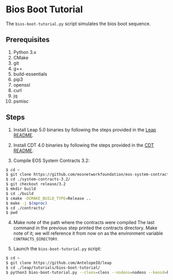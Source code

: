 # Bios Boot Tutorial

The `bios-boot-tutorial.py` script simulates the bios boot sequence.

## Prerequisites

1. Python 3.x
2. CMake
3. git
4. g++
5. build-essentials
6. pip3
7. openssl
8. curl
9. jq
10. psmisc

## Steps

1. Install Leap 5.0 binaries by following the steps provided in the [Leap README](https://github.com/AntelopeIO/leap/tree/release/5.0#software-installation).

2. Install CDT 4.0 binaries by following the steps provided in the [CDT README](https://github.com/AntelopeIO/cdt/tree/release/4.0#binary-releases).

3. Compile EOS System Contracts 3.2:

```bash
$ cd ~
$ git clone https://github.com/eosnetworkfoundation/eos-system-contracts system-contracts-3.2
$ cd ./system-contracts-3.2/
$ git checkout release/3.2
$ mkdir build
$ cd ./build
$ cmake -DCMAKE_BUILD_TYPE=Release ..
$ make -j $(nproc)
$ cd ./contracts/
$ pwd
```

4. Make note of the path where the contracts were compiled
The last command in the previous step printed the contracts directory. Make note of it; we will reference it from now on as the environment variable `CONTRACTS_DIRECTORY`.

5. Launch the `bios-boot-tutorial.py` script:

```bash
$ cd ~
$ git clone https://github.com/AntelopeIO/leap
$ cd ./leap/tutorials/bios-boot-tutorial/
$ python3 bios-boot-tutorial.py --cleos=cleos --nodeos=nodeos --keosd=keosd --contracts-dir="${CONTRACTS_DIRECTORY}" -w -a
```
